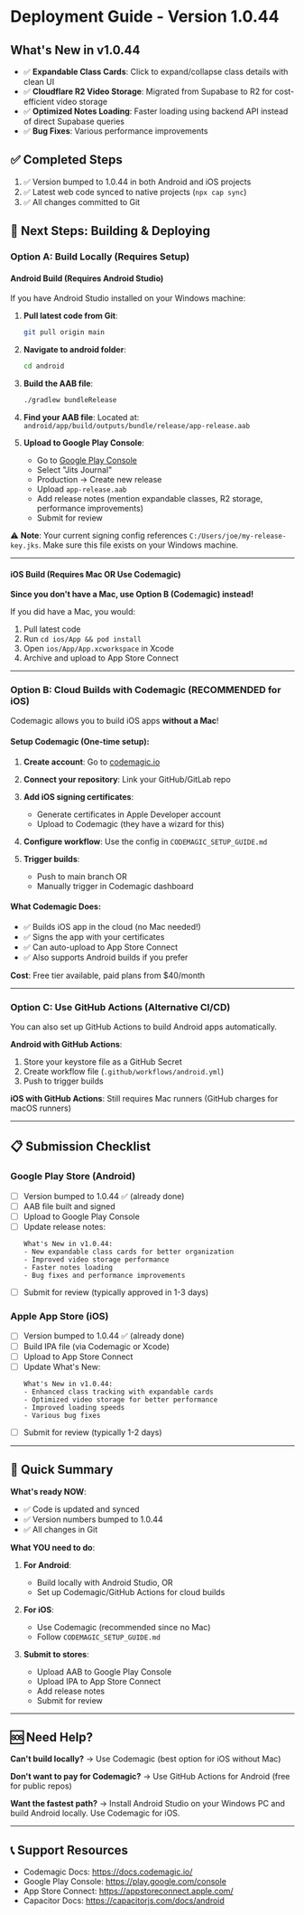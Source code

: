 # Deployment Guide - Version 1.0.44

## What's New in v1.0.44
- ✅ **Expandable Class Cards**: Click to expand/collapse class details with clean UI
- ✅ **Cloudflare R2 Video Storage**: Migrated from Supabase to R2 for cost-efficient video storage
- ✅ **Optimized Notes Loading**: Faster loading using backend API instead of direct Supabase queries
- ✅ **Bug Fixes**: Various performance improvements

## ✅ Completed Steps
1. ✅ Version bumped to 1.0.44 in both Android and iOS projects
2. ✅ Latest web code synced to native projects (`npx cap sync`)
3. ✅ All changes committed to Git

## 📱 Next Steps: Building & Deploying

### Option A: Build Locally (Requires Setup)

#### Android Build (Requires Android Studio)
If you have Android Studio installed on your Windows machine:

1. **Pull latest code from Git**:
   ```bash
   git pull origin main
   ```

2. **Navigate to android folder**:
   ```bash
   cd android
   ```

3. **Build the AAB file**:
   ```bash
   ./gradlew bundleRelease
   ```

4. **Find your AAB file**:
   Located at: `android/app/build/outputs/bundle/release/app-release.aab`

5. **Upload to Google Play Console**:
   - Go to [Google Play Console](https://play.google.com/console)
   - Select "Jits Journal"
   - Production → Create new release
   - Upload `app-release.aab`
   - Add release notes (mention expandable classes, R2 storage, performance improvements)
   - Submit for review

⚠️ **Note**: Your current signing config references `C:/Users/joe/my-release-key.jks`. Make sure this file exists on your Windows machine.

---

#### iOS Build (Requires Mac OR Use Codemagic)

**Since you don't have a Mac, use Option B (Codemagic) instead!**

If you did have a Mac, you would:
1. Pull latest code
2. Run `cd ios/App && pod install`
3. Open `ios/App/App.xcworkspace` in Xcode
4. Archive and upload to App Store Connect

---

### Option B: Cloud Builds with Codemagic (RECOMMENDED for iOS)

Codemagic allows you to build iOS apps **without a Mac**!

#### Setup Codemagic (One-time setup):

1. **Create account**: Go to [codemagic.io](https://codemagic.io)

2. **Connect your repository**: Link your GitHub/GitLab repo

3. **Add iOS signing certificates**:
   - Generate certificates in Apple Developer account
   - Upload to Codemagic (they have a wizard for this)

4. **Configure workflow**: Use the config in `CODEMAGIC_SETUP_GUIDE.md`

5. **Trigger builds**: 
   - Push to main branch OR
   - Manually trigger in Codemagic dashboard

#### What Codemagic Does:
- ✅ Builds iOS app in the cloud (no Mac needed!)
- ✅ Signs the app with your certificates
- ✅ Can auto-upload to App Store Connect
- ✅ Also supports Android builds if you prefer

**Cost**: Free tier available, paid plans from $40/month

---

### Option C: Use GitHub Actions (Alternative CI/CD)

You can also set up GitHub Actions to build Android apps automatically.

**Android with GitHub Actions**:
1. Store your keystore file as a GitHub Secret
2. Create workflow file (`.github/workflows/android.yml`)
3. Push to trigger builds

**iOS with GitHub Actions**:
Still requires Mac runners (GitHub charges for macOS runners)

---

## 📋 Submission Checklist

### Google Play Store (Android)
- [ ] Version bumped to 1.0.44 ✅ (already done)
- [ ] AAB file built and signed
- [ ] Upload to Google Play Console
- [ ] Update release notes:
  ```
  What's New in v1.0.44:
  - New expandable class cards for better organization
  - Improved video storage performance
  - Faster notes loading
  - Bug fixes and performance improvements
  ```
- [ ] Submit for review (typically approved in 1-3 days)

### Apple App Store (iOS)
- [ ] Version bumped to 1.0.44 ✅ (already done)
- [ ] Build IPA file (via Codemagic or Xcode)
- [ ] Upload to App Store Connect
- [ ] Update What's New:
  ```
  What's New in v1.0.44:
  - Enhanced class tracking with expandable cards
  - Optimized video storage for better performance
  - Improved loading speeds
  - Various bug fixes
  ```
- [ ] Submit for review (typically 1-2 days)

---

## 🔄 Quick Summary

**What's ready NOW**:
- ✅ Code is updated and synced
- ✅ Version numbers bumped to 1.0.44
- ✅ All changes in Git

**What YOU need to do**:

1. **For Android**: 
   - Build locally with Android Studio, OR
   - Set up Codemagic/GitHub Actions for cloud builds
   
2. **For iOS**: 
   - Use Codemagic (recommended since no Mac)
   - Follow `CODEMAGIC_SETUP_GUIDE.md`

3. **Submit to stores**:
   - Upload AAB to Google Play Console
   - Upload IPA to App Store Connect
   - Add release notes
   - Submit for review

---

## 🆘 Need Help?

**Can't build locally?**
→ Use Codemagic (best option for iOS without Mac)

**Don't want to pay for Codemagic?**
→ Use GitHub Actions for Android (free for public repos)

**Want the fastest path?**
→ Install Android Studio on your Windows PC and build Android locally. Use Codemagic for iOS.

---

## 📞 Support Resources

- Codemagic Docs: https://docs.codemagic.io/
- Google Play Console: https://play.google.com/console
- App Store Connect: https://appstoreconnect.apple.com/
- Capacitor Docs: https://capacitorjs.com/docs/android
